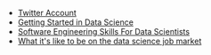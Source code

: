 * [Twitter Account](https://twitter.com/treycausey?ref_src=twsrc%5Egoogle%7Ctwcamp%5Eserp%7Ctwgr%5Eauthor)
* [Getting Started in Data Science](http://treycausey.com/getting_started.html)
* [Software Engineering Skills For Data Scientists](http://treycausey.com/software_dev_skills.html)
* [What it's like to be on the data science job market](http://treycausey.com/data_science_interviews.html)